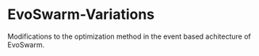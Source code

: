 # EvoSwarm-Variations
Modifications to the optimization method in the event based achitecture of EvoSwarm.
